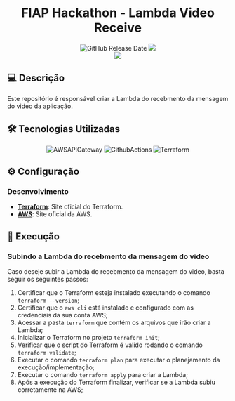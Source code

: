 <div align="center">

# FIAP Hackathon - Lambda Video Receive

![GitHub Release Date](https://img.shields.io/badge/Release%20Date-Abril%202025-yellowgreen)
![](https://img.shields.io/badge/Status-Em%20Desenvolvimento-yellowgreen)
<br>
![](https://img.shields.io/badge/Version-%20v1.0.0-brightgreen)
</div>

## 💻 Descrição

Este repositório é responsável criar a Lambda do recebmento da mensagem do video da aplicação.

## 🛠 Tecnologias Utilizadas

<div align="center">

![AWSAPIGateway](https://img.shields.io/badge/Amazon%20API%20Gateway-FF4F8B.svg?style=for-the-badge&logo=Amazon-API-Gateway&logoColor=white)
![GithubActions](https://img.shields.io/badge/GitHub%20Actions-2088FF.svg?style=for-the-badge&logo=GitHub-Actions&logoColor=white)
![Terraform](https://img.shields.io/badge/Terraform-7B42BC?style=for-the-badge&logo=terraform&logoColor=white)

</div>

## ⚙️ Configuração

### Desenvolvimento

- **[Terraform](https://www.terraform.io/)**: Site oficial do Terraform.
- **[AWS](https://aws.amazon.com/pt/)**: Site oficial da AWS.

## 🚀 Execução

### Subindo a Lambda do recebmento da mensagem do video

  Caso deseje subir a Lambda do recebmento da mensagem do video, basta seguir os seguintes passos:
  
  1. Certificar que o Terraform esteja instalado executando o comando `terraform --version`;
  2. Certificar que o `aws cli` está instalado e configurado com as credenciais da sua conta AWS;
  3. Acessar a pasta `terraform` que contém os arquivos que irão criar a Lambda;
  4. Inicializar o Terraform no projeto `terraform init`;
  5. Verificar que o script do Terraform é valido rodando o comando `terraform validate`;
  6. Executar o comando `terraform plan` para executar o planejamento da execução/implementação;
  7. Executar o comando `terraform apply` para criar a Lambda;
  8. Após a execução do Terraform finalizar, verificar se a Lambda subiu corretamente na AWS;